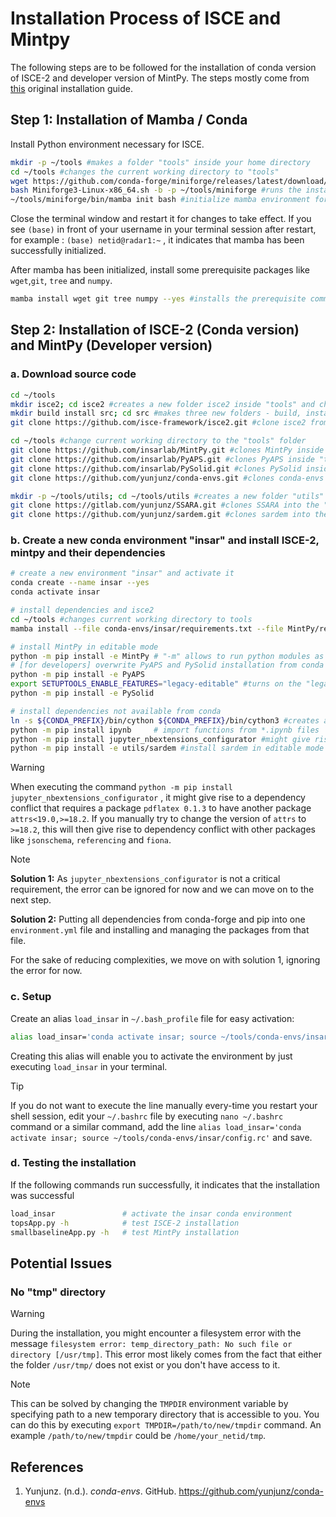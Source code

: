 # Installation Process of ISCE and Mintpy

The following steps are to be followed for the installation of conda version of ISCE-2 and developer version of MintPy. The steps mostly come from [this](https://github.com/yunjunz/conda-envs) original installation guide.
## Step 1: Installation of Mamba / Conda

Install Python environment necessary for ISCE.

```bash
mkdir -p ~/tools #makes a folder "tools" inside your home directory
cd ~/tools #changes the current working directory to "tools"
wget https://github.com/conda-forge/miniforge/releases/latest/download/Miniforge3-Linux-x86_64.sh #downloads the latest release of miniforge 3 installer for x86_64 architecture Linux environment.
bash Miniforge3-Linux-x86_64.sh -b -p ~/tools/miniforge #runs the installer in batch mode (-b) and installs into the path (-p) "~/tools/miniforge" 
~/tools/miniforge/bin/mamba init bash #initialize mamba environment for the current shell. This will setup the environment variables in the system and will automatically activate mamba when a new terminal session begins.
```

Close the terminal window and restart it for changes to take effect. If you see `(base)` in front of your username in your terminal session after restart, for example : `(base) netid@radar1:~` , it indicates that mamba has been successfully initialized.

After mamba has been initialized, install some prerequisite packages like `wget`,`git`, `tree` and `numpy`.

```bash
mamba install wget git tree numpy --yes #installs the prerequisite command and automatically answers "yes" to any prompt that might come up during installation.
```

## Step 2: Installation of ISCE-2 (Conda version) and MintPy (Developer version)

### a. Download source code 

```bash
cd ~/tools
mkdir isce2; cd isce2 #creates a new folder isce2 inside "tools" and changes the current working directory to this folder.
mkdir build install src; cd src #makes three new folders - build, install and src inside isce2, and changes the current working directory to src.
git clone https://github.com/isce-framework/isce2.git #clone isce2 from isce-framework repository inside the "src" folder.

cd ~/tools #change current working directory to the "tools" folder
git clone https://github.com/insarlab/MintPy.git #clones MintPy inside "tools" folder
git clone https://github.com/insarlab/PyAPS.git #clones PyAPS inside "tools" folder
git clone https://github.com/insarlab/PySolid.git #clones PySolid inside "tools" folder
git clone https://github.com/yunjunz/conda-envs.git #clones conda-envs installation guide from Dr. Yunjun's repository inside "tools" folder

mkdir -p ~/tools/utils; cd ~/tools/utils #creates a new folder "utils" inside "tools" and changes the current working directory to utils.
git clone https://gitlab.com/yunjunz/SSARA.git #clones SSARA into the "utils" folder
git clone https://github.com/yunjunz/sardem.git #clones sardem into the "utils" folder
```

### b. Create a new conda environment "insar" and install ISCE-2, mintpy and their dependencies

```bash
# create a new environment "insar" and activate it
conda create --name insar --yes
conda activate insar

# install dependencies and isce2
cd ~/tools #changes current working directory to tools
mamba install --file conda-envs/insar/requirements.txt --file MintPy/requirements.txt isce2">=2.6.3" --yes #installs all requirements for isce2 and MintPy. Also specifies that the version of isce2 must be >=2.6.3. Additionally, also automatically answers yes to any prompt that might come up during installation.

# install MintPy in editable mode
python -m pip install -e MintPy # "-m" allows to run python modules as scripts, whereas "-e" allows you to install the package in editable mode such that all changes in the source will be reflected immediately in the package.
# [for developers] overwrite PyAPS and PySolid installation from conda to the editable mode
python -m pip install -e PyAPS
export SETUPTOOLS_ENABLE_FEATURES="legacy-editable" #turns on the "legacy editable" feature that allows packages to run in editable mode.
python -m pip install -e PySolid

# install dependencies not available from conda
ln -s ${CONDA_PREFIX}/bin/cython ${CONDA_PREFIX}/bin/cython3 #creates a symbolic link so that anytime the command "cython3" is executed, it actually runs the default "cython" executable in your current conda environment.
python -m pip install ipynb     # import functions from *.ipynb files
python -m pip install jupyter_nbextensions_configurator #might give rise to an error for now. See below
python -m pip install -e utils/sardem #install sardem in editable mode
```

> [!WARNING]
> When executing the command `python -m pip install jupyter_nbextensions_configurator` , it might give rise to a dependency conflict that requires a package `pdflatex 0.1.3` to have another package `attrs<19.0,>=18.2`. If you manually try to change the version of `attrs` to `>=18.2`, this will then give rise to dependency conflict with other packages like `jsonschema`, `referencing` and `fiona`.

>[!NOTE]
> **Solution 1:** As `jupyter_nbextensions_configurator` is not a critical requirement, the error can be ignored for now and we can move on to the next step.
> 
>**Solution 2:** Putting all dependencies from conda-forge and pip into one `environment.yml` file and installing and managing the packages from that file.

For the sake of reducing complexities, we move on with solution 1, ignoring the error for now.
### c. Setup

Create an alias `load_insar` in `~/.bash_profile` file for easy activation:

```bash
alias load_insar='conda activate insar; source ~/tools/conda-envs/insar/config.rc'
```

Creating this alias will enable you to activate the environment by just executing `load_insar` in your terminal.

<div style="page-break-before: always; visibility: hidden;"></div>

>[!Tip]
>If you do not want to execute the line manually every-time you restart your shell session, edit your `~/.bashrc` file by executing `nano ~/.bashrc` command or a similar command, add the line `alias load_insar='conda activate insar; source ~/tools/conda-envs/insar/config.rc'` and save. 

### d. Testing the installation

If the following commands run successfully, it indicates that the installation was successful

```bash
load_insar               # activate the insar conda environment
topsApp.py -h            # test ISCE-2 installation
smallbaselineApp.py -h   # test MintPy installation
```

## Potential Issues

### No "tmp" directory

>[!WARNING] 
>During the installation, you might encounter a filesystem error with the message `filesystem error: temp_directory_path: No such file or directory [/usr/tmp]`. This error most likely comes from the fact that either the folder `/usr/tmp/` does not exist or you don't have access to it.

>[!NOTE]
>This can be solved by changing the `TMPDIR` environment variable by specifying path to a new temporary directory that is accessible to you. You can do this by executing `export TMPDIR=/path/to/new/tmpdir` command. An example `/path/to/new/tmpdir` could be `/home/your_netid/tmp`.
## References

1. Yunjunz. (n.d.). _conda-envs_. GitHub. https://github.com/yunjunz/conda-envs

